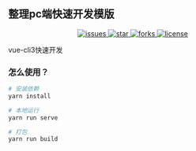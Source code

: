 ## 整理pc端快速开发模版

<p align="center">
    <a href="https://github.com/YMFED-lab/vue-ant-design-transform/issues">
        <img src="https://img.shields.io/github/issues/YMFED-lab/vue-ant-design-transform.svg" alt="issues"/>
    </a>
    <a href="https://github.com/YMFED-lab/vue-ant-design-transform/stargazers">
        <img src="https://img.shields.io/github/stars/YMFED-lab/vue-ant-design-transform.svg" alt="star"/>
    </a>
    <a href="https://github.com/YMFED-lab/vue-ant-design-transform/network/members">
        <img src="https://img.shields.io/github/forks/YMFED-lab/vue-ant-design-transform.svg" alt="forks"/>
    </a>
    <a href="https://github.com/YMFED-lab/vue-ant-design-transform/blob/master/LICENSE">
        <img src="https://img.shields.io/github/license/YMFED-lab/vue-ant-design-transform.svg" alt="license"/>
    </a>
</p>

vue-cli3快速开发

### 怎么使用？

```bash
# 安装依赖
yarn install
```

```bash
# 本地运行
yarn run serve
```

```bash
# 打包
yarn run build
```
